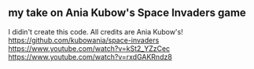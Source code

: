 ## my take on Ania Kubow's Space Invaders game
I didin't create this code. All credits are Ania Kubow's!  
https://github.com/kubowania/space-invaders  
https://www.youtube.com/watch?v=kSt2_YZzCec  
https://www.youtube.com/watch?v=rxdGAKRndz8  
